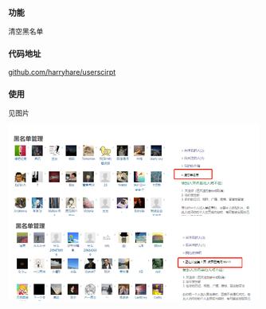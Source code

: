 ### 功能

清空黑名单

### 代码地址

[github.com/harryhare/userscirpt](https://github.com/harryhare/userscript/tree/master/douban_empty_blacklist)

### 使用

见图片

![](screenshots/blacklist_empty1.png)
![](screenshots/blacklist_empty2.png)



